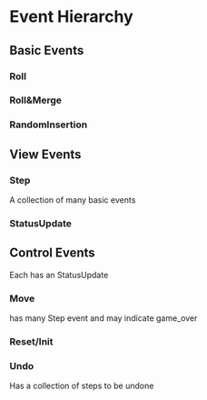 # Event Hierarchy

## Basic Events

### Roll
### Roll&Merge
### RandomInsertion

## View Events

### Step
A collection of many basic events

### StatusUpdate

## Control Events
Each has an StatusUpdate

### Move
has many Step event and may indicate game_over

### Reset/Init

### Undo
Has a collection of steps to be undone
